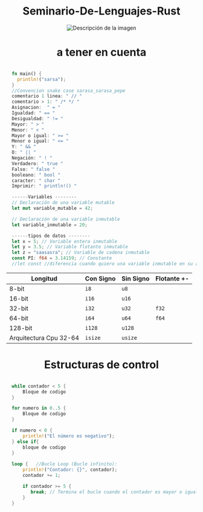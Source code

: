 <h1 align="center">Seminario-De-Lenguajes-Rust</h1>
<p align="center">
  <img src= "https://i.giphy.com/nyTiFWr5VtkRDOa1Cd.webp" autoplay alt="Descripción de la imagen">
</p>

<h1 align="center"> a tener en cuenta </h1>

```rs

  fn main() {
    println!("sarsa");
  }
  //Convencion snake case sarasa_sarasa_pepe
  comentario 1 linea: " // "
  comentario > 1: " /* */ " 
  Asignacion:  " = "
  Igualdad: " == "
  Desigualdad: " != "
  Mayor: " > "
  Menor: " < "
  Mayor o igual: " >= "
  Menor o igual: " <= "
  Y: " && "
  O: " || "
  Negación: " ! "
  Verdadero: " true "
  Falso: " false "
  booleano: " bool "
  caracter: " char "
  Imprimir: " println!() "

  ------Variables --------
  // Declaración de una variable mutable
  let mut variable_mutable = 42;

  // Declaración de una variable inmutable
  let variable_inmutable = 20;

  ------tipos de datos --------
  let x = 5; // Variable entera inmutable
  let y = 3.5; // Variable flotante inmutable
  let z = "saasasra"; // Variable de cadena inmutable
  const PI: f64 = 3.14159; // Constante
  //let const //diferencia cuando quiero una variable inmutable en su ambito local y constante global inmutable
```

<!-- -->
<table align="center">
  <thead>
    <tr>
      <th>Longitud</th>
      <th>Con Signo</th>
      <th>Sin Signo</th>
      <th>Flotante +- </th>
    </tr>
  </thead>
  <tbody>
    <tr>
      <td>8-bit</td>
      <td><code>i8</code></td>
      <td><code>u8</code></td>
    </tr>
    <tr>
      <td>16-bit</td>
      <td><code>i16</code></td>
      <td><code>u16</code></td>
    </tr>
    <tr>
      <td>32-bit</td>
      <td><code>i32</code></td>
      <td><code>u32</code></td>
      <td><code>f32</code></td>
    </tr>
    <tr>
      <td>64-bit</td>
      <td><code>i64</code></td>
      <td><code>u64</code></td>
      <td><code>f64</code></td>
    </tr>
    <tr>
      <td>128-bit</td>
      <td><code>i128</code></td>
      <td><code>u128</code></td>
    </tr>
    <tr>
      <td>Arquitectura Cpu 32-64</td>
      <td><code>isize</code></td>
      <td><code>usize</code></td>
    </tr>
  </tbody>
</table>

<!-- -->
<h1 align="center"> Estructuras de control </h1>

```rs

  while contador < 5 {
      Bloque de codigo
  }

  for numero in 0..5 {
      Bloque de codigo
  }

  if numero < 0 {
  	  println!("El número es negativo");
  } else if{
      bloque de codigo
  }
  
  loop {   //Bucle Loop (Bucle infinito):
      println!("Contador: {}", contador);
	  contador += 1;

	  if contador >= 5 {
	     break; // Termina el bucle cuando el contador es mayor o igual a 5
	  }
  }
``` 
